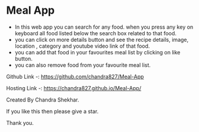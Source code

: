 # Meal App


* In this web app you can search for any food. when you press any key on keyboard all food listed below the search box related to that food.
* you can click on more details button and see the recipe details, image, location , category and youtube video link of that food.
* you can add that food in your favourites meal list by clicking on like button.
* you can also remove food from your favourite meal list.


Github Link -: https://github.com/chandra827/Meal-App

Hosting Link -: https://chandra827.github.io/Meal-App/




Created By Chandra Shekhar.

If you like this then please give a star.


Thank you.
